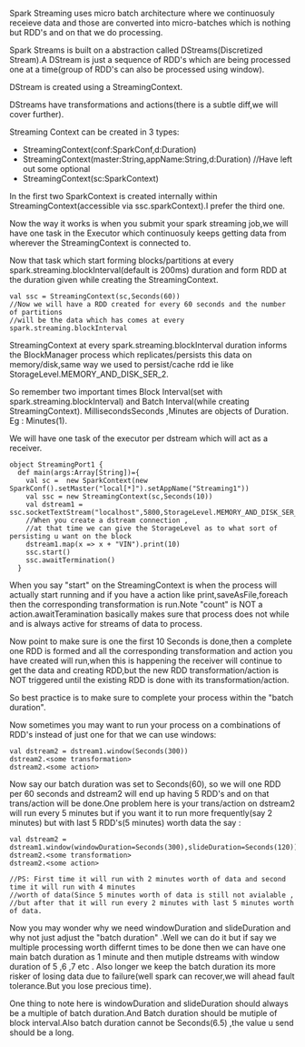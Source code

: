 Spark Streaming uses micro batch architecture  where we continuosuly receieve data and those are converted into micro-batches which is nothing but RDD's and on that we do processing.

Spark Streams is built on a abstraction called DStreams\(Discretized Stream\).A DStream is just a sequence of RDD's which are being processed one at a time\(group of RDD's can also be processed using window\).

DStream is created using a StreamingContext.

DStreams have transformations and actions\(there is a subtle diff,we will cover further\).

Streaming Context can be created in 3 types:

* StreamingContext\(conf:SparkConf,d:Duration\)
* StreamingContext\(master:String,appName:String,d:Duration\) //Have left out some optional
* StreamingContext\(sc:SparkContext\)

In the first two SparkContext is created internally within StreamingContext\(accessible via ssc.sparkContext\).I prefer the third one.

Now the way it works is when you submit your spark streaming job,we will have one task in the Executor which continuosuly keeps getting data from wherever the StreamingContext is connected to.

Now that task which start forming blocks/partitions at every spark.streaming.blockInterval\(default is 200ms\) duration and form  RDD at the duration given while creating the StreamingContext.

```
val ssc = StreamingContext(sc,Seconds(60)) 
//Now we will have a RDD created for every 60 seconds and the number of partitions 
//will be the data which has comes at every spark.streaming.blockInterval
```

StreamingContext at every spark.streaming.blockInterval duration informs the BlockManager process which replicates/persists this data on memory/disk,same way we used to persist/cache rdd ie like StorageLevel.MEMORY\_AND\_DISK\_SER\_2.

So remember two important times Block Interval\(set with spark.streaming.blockInterval\) and Batch Interval\(while creating StreamingContext\). MillisecondsSeconds ,Minutes are objects of Duration. Eg : Minutes\(1\).

We will have one task of the executor per dstream which will act as a receiver.

```
object StreamingPort1 {
  def main(args:Array[String])={
    val sc =  new SparkContext(new SparkConf().setMaster("local[*]").setAppName("Streaming1"))
    val ssc = new StreamingContext(sc,Seconds(10))
    val dstream1 = ssc.socketTextStream("localhost",5800,StorageLevel.MEMORY_AND_DISK_SER_2) 
    //When you create a dstream connection ,
    //at that time we can give the StorageLevel as to what sort of persisting u want on the block
    dstream1.map(x => x + "VIN").print(10)
    ssc.start()
    ssc.awaitTermination()
  }
```

When you say "start" on the StreamingContext is when the process will actually start running and if you have a action like print,saveAsFile,foreach then the corresponding transformation is run.Note "count" is NOT a action.awaitTeramination basically makes sure that process does not while and is always active for streams of data to process.

Now point to make sure is one the first 10 Seconds is done,then a complete one RDD is formed and all the corresponding transformation and action you have created will run,when this is happening the receiver will continue to get the data and creating RDD,but the new RDD transformation/action is NOT triggered until the existing RDD is done with its transformation/action.

So best practice is to make sure to complete your process within the "batch duration".

Now sometimes you may want to run your process on a combinations of RDD's instead of just one for that we can use windows:

```
val dstream2 = dstream1.window(Seconds(300)) 
dstream2.<some transformation>
dstream2.<some action>
```

Now say our batch duration was set to Seconds\(60\), so we will one RDD per 60 seconds and dstream2 will end up having 5 RDD's and on that trans/action will be done.One problem here is your trans/action on dstream2 will run every 5 minutes but if you want it to run more frequently\(say 2 minutes\) but with last 5 RDD's\(5 minutes\) worth data the say :

```
val dstream2 = dstream1.window(windowDuration=Seconds(300),slideDuration=Seconds(120)) 
dstream2.<some transformation>
dstream2.<some action>

//PS: First time it will run with 2 minutes worth of data and second time it will run with 4 minutes 
//worth of data(Since 5 minutes worth of data is still not avialable ,
//but after that it will run every 2 minutes with last 5 minutes worth of data.
```

Now you may wonder why we need windowDuration and slideDuration and why not just adjust the "batch duration" .Well we can do it but if say we multiple processing worth differnt times to be done then we can have one main batch duration as 1 minute and then mutiple dstreams with window duration of 5 ,6 ,7 etc . Also longer we keep the batch duration its more risker of losing data due to failure\(well spark can recover,we will ahead fault tolerance.But you lose precious time\).

One thing to note here is windowDuration and slideDuration should always be a multiple of batch duration.And Batch duration should be mutiple of block interval.Also batch duration cannot be Seconds\(6.5\) ,the value u send should be a long.




